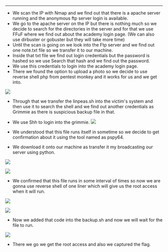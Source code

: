 ___

- We scan the IP with Nmap and we find out that there is a apache server running and the anonymous ftp server login is available.
- We go to the apache server on the IP but there is nothing much so we decide to search for the directories in the server and for that we use FFuF where we find out about the academy login page. (We can also use dirbuster or gobuster but they will take more time)
- Until the scan is going on we look into the Ftp server and we find out one note.txt file so we transfer it to our machine.
- Inside that txt file we find out login credentials but the password is hashed so we use Search that hash and we find out the password.
- We use this credentials to login into the academy login page.
- There we found the option to upload a photo so we decide to use reverse shell php from pentest monkey and it works for us and we get into.

![](file:///C:/Users/jayma/Pictures/Screenshots/Screenshot%202025-09-20%20213519.png)

- Through that we transfer the linpeas.sh into the victim's system and then use it to search the shell and we find out another credentials as Grimmie as there is suspicious backup file in that.
- We use Shh to login into the grimmie.
![](file:///C:/Users/jayma/Pictures/Screenshots/Screenshot%202025-09-20%20213244.png)

- We understood that this file runs itself in sometime so we decide to get confirmation about it using the tool named as pspy64.
- We download it onto our machine as transfer it my broadcasting our server using python.

![](file:///C:/Users/jayma/Pictures/Screenshots/Screenshot%202025-09-20%20213310.png)

![](file:///C:/Users/jayma/Pictures/Screenshots/Screenshot%202025-09-20%20213446.png)

- We confirmed that this file runs in some interval of times so now we are gonna use reverse shell of one liner which will give us the root access when it will run.

![](file:///C:/Users/jayma/Pictures/Screenshots/Screenshot%202025-09-20%20214024.png)

![](file:///C:/Users/jayma/Pictures/Screenshots/Screenshot%202025-09-20%20213424.png)

- Now we added that code into the backup.sh and now we will wait for the file to run.

![](file:///C:/Users/jayma/Pictures/Screenshots/Screenshot%202025-09-20%20213208.png)

- There we go we get the root access and also we captured the flag.